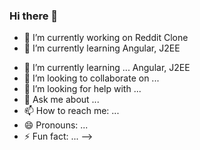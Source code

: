 ### Hi there 👋

- 🔭 I’m currently working on 
Reddit Clone
- 🌱 I’m currently learning 
Angular, J2EE

<!--
**VinayakBorhade/VinayakBorhade** is a ✨ _special_ ✨ repository because its `README.md` (this file) appears on your GitHub profile.

Here are some ideas to get you started:

<!-- 
- 🔭 I’m currently working on ...
-->
- 🌱 I’m currently learning ...
Angular, J2EE
- 👯 I’m looking to collaborate on ...
- 🤔 I’m looking for help with ...
- 💬 Ask me about ...
- 📫 How to reach me: ...
- 😄 Pronouns: ...
- ⚡ Fun fact: ...
-->
